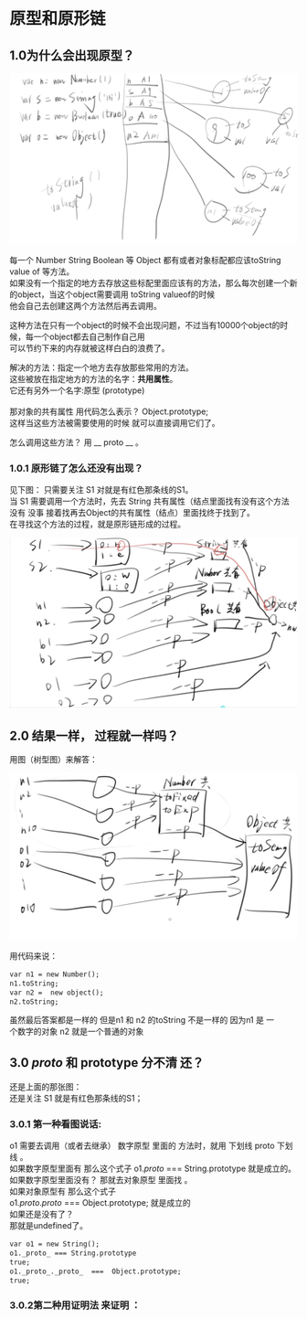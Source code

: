 
# 原型和原形链 


## 1.0为什么会出现原型？

![blog](protptype1.jpg)


每一个 Number String Boolean 等 Object 都有或者对象标配都应该toString value of 等方法。<br>
如果没有一个指定的地方去存放这些标配里面应该有的方法，那么每次创建一个新的object，当这个object需要调用 toString valueof的时候<br>
他会自己去创建这两个方法然后再去调用。<br>

这种方法在只有一个object的时候不会出现问题，不过当有10000个object的时候，每一个object都去自己制作自己用<br> 
可以节约下来的内存就被这样白白的浪费了。<br>

解决的方法：指定一个地方去存放那些常用的方法。<br> 
这些被放在指定地方的方法的名字：**共用属性**。<br>
它还有另外一个名字:原型 (prototype)<br>   
那对象的共有属性 用代码怎么表示？ Object.prototype;<br>
这样当这些方法被需要使用的时候 就可以直接调用它们了。<br>  

怎么调用这些方法？ 用 __ proto __  。<br>


### 1.0.1 原形链了怎么还没有出现？


见下图：
只需要关注 S1 对就是有红色那条线的S1。 <br>
当 S1 需要调用一个方法时，先去 String 共有属性（结点里面找有没有这个方法<br>
没有 没事 接着找再去Object的共有属性（结点）里面找终于找到了。 <br>
在寻找这个方法的过程，就是原形链形成的过程。 <br>

![blog](prototype3.jpg)




## 2.0 结果一样， 过程就一样吗？ 
用图（树型图）来解答：<br>

![blog](prototype2.jpg)

用代码来说：<br>

```
var n1 = new Number();
n1.toString;
var n2 =  new object();
n2.toString;

```

虽然最后答案都是一样的 但是n1 和 n2 的toString 不是一样的 因为n1 是 一<br>个数字的对象 n2 就是一个普通的对象 <br>


## 3.0 _proto_  和 prototype 分不清 还？


还是上面的那张图：<br>
还是关注 S1  就是有红色那条线的S1；<br>

### 3.0.1 第一种看图说话:
o1 需要去调用（或者去继承） 数字原型 里面的 方法时，就用 下划线 proto 下划线 。 <br>
如果数字原型里面有 那么这个式子  o1._proto_ === String.prototype 就是成立的。<br>
如果数字原型里面没有？ 那就去对象原型 里面找 。<br>
如果对象原型有  那么这个式子<br>
o1._proto_._proto_  ===  Object.prototype; 就是成立的 <br>
如果还是没有了？<br>
那就是undefined了。<br>
```
var o1 = new String();
o1._proto_ === String.prototype 
true;
o1._proto_._proto_  ===  Object.prototype;
true;

```

###  3.0.2第二种用证明法 来证明 ：
